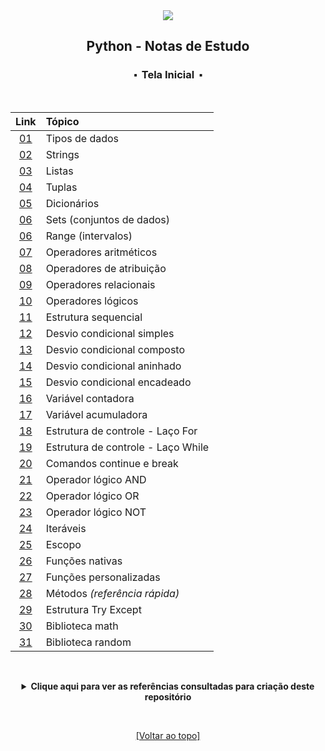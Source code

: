 <div align="center">
	<img src="./assets/python.png">
	<h2>Python - Notas de Estudo</h2>
	<h3>⬝&nbsp; Tela Inicial &nbsp;⬝</h3>
&nbsp;
&nbsp;	

Link  | Tópico
:---: | :---
[01](https://github.com/michelelozada/Python-Study-Notes/blob/main/files/tipos-de-dados.md) | Tipos de dados   
[02](https://github.com/michelelozada/Python-Study-Notes/blob/main/files/strings.md) | Strings  
[03](https://github.com/michelelozada/Python-Study-Notes/blob/main/files/listas.md) | Listas   
[04](https://github.com/michelelozada/Python-Study-Notes/blob/main/files/tuplas.md) | Tuplas
[05](https://github.com/michelelozada/Python-Study-Notes/blob/main/files/dicionarios.md) | Dicionários
[06](https://github.com/michelelozada/Python-Study-Notes/blob/main/files/sets.md) | Sets (conjuntos de dados)
[06](https://github.com/michelelozada/Python-Study-Notes/blob/main/files/range.md) | Range (intervalos)
[07](https://github.com/michelelozada/Python-Study-Notes/blob/main/files/operadores-aritmeticos.md) | Operadores aritméticos   
[08](https://github.com/michelelozada/Python-Study-Notes/blob/main/files/operadores-atribuicao.md) | Operadores de atribuição   
[09](https://github.com/michelelozada/Python-Study-Notes/blob/main/files/operadores-relacionais.md) | Operadores relacionais   
[10](https://github.com/michelelozada/Python-Study-Notes/blob/main/files/operadores-logicos.md) | Operadores lógicos   
[11](https://github.com/michelelozada/Python-Study-Notes/blob/main/files/08-estrutura-sequencial.md) | Estrutura sequencial   
[12](https://github.com/michelelozada/Python-Study-Notes/blob/main/files/09-desvio-condicional-simples.md) | Desvio condicional simples   
[13](https://github.com/michelelozada/Python-Study-Notes/blob/main/files/10-desvio-condicional-composto.md) | Desvio condicional composto  
[14](https://github.com/michelelozada/Python-Study-Notes/blob/main/files/11-desvio-condicional-aninhado.md) | Desvio condicional aninhado  
[15](https://github.com/michelelozada/Python-Study-Notes/blob/main/files/12-desvio-condicional-encadeado.md) | Desvio condicional encadeado   
[16](https://github.com/michelelozada/Python-Study-Notes/blob/main/files/13-variavel-contadora.md) | Variável contadora 
[17](https://github.com/michelelozada/Python-Study-Notes/blob/main/files/14-variavel-acumuladora.md) | Variável acumuladora   
[18](https://github.com/michelelozada/Python-Study-Notes/blob/main/files/15-laco-for.md) | Estrutura de controle - Laço For  
[19](https://github.com/michelelozada/Python-Study-Notes/blob/main/files/16-laco-while.md) | Estrutura de controle - Laço While  
[20](https://github.com/michelelozada/Python-Study-Notes/blob/main/files/17-continue-e-break.md) | Comandos continue e break  
[21](https://github.com/michelelozada/Python-Study-Notes/blob/main/files/18-operador-logico-and.md) | Operador lógico AND   
[22](https://github.com/michelelozada/Python-Study-Notes/blob/main/files/19-operador-logico-or.md) | Operador lógico OR 
[23](https://github.com/michelelozada/Python-Study-Notes/blob/main/files/20-operador-logico-not.md) | Operador lógico NOT 
[24](https://github.com/michelelozada/Python-Study-Notes/blob/main/files/21-iteraveis.md) | Iteráveis
[25](https://github.com/michelelozada/Python-Study-Notes/blob/main/files/27-escopo.md) | Escopo  
[26](https://github.com/michelelozada/Python-Study-Notes/blob/main/files/28-funcoes-nativas.md) | Funções nativas  
[27](https://github.com/michelelozada/Python-Study-Notes/blob/main/files/29-funcoes-personalizadas.md) | Funções personalizadas
[28](https://github.com/michelelozada/Python-Study-Notes/blob/main/files/30-metodos.md) | Métodos _(referência rápida)_
[29](https://github.com/michelelozada/Python-Study-Notes/blob/main/files/31-try-except.md) | Estrutura Try Except   
[30](https://github.com/michelelozada/Python-Study-Notes/blob/main/files/32-biblioteca-math.md) | Biblioteca math  
[31](https://github.com/michelelozada/Python-Study-Notes/blob/main/files/33-biblioteca-random.md) | Biblioteca random  

&nbsp;   

 <details>
 <summary><strong>Clique aqui para ver as referências consultadas para criação deste repositório</strong></summary>

  &nbsp;
  &nbsp;   
  [Documentação do Python](https://www.python.org/)  
	[Pense em Python](https://penseallen.github.io/PensePython2e/), livro de Allen B. Downey
  </details>

&nbsp;    

[[Voltar ao topo]](https://github.com/michelelozada/Python-Study-Notes#python---notas-de-estudo)
</div>